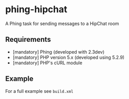 phing-hipchat
=============

A Phing task for sending messages to a HipChat room

Requirements
------------

* [mandatory] Phing (developed with 2.3dev)
* [mandatory] PHP version 5.x (developed using 5.2.9)
* [mandatory] PHP's cURL module

Example
--------

For a full example see `build.xml`

<hipchat token="your_token" room="Hippy" from="rcrowe">
    <speak message="Build successful" />
    <speak message="3 warnings" />
</hipchat>
